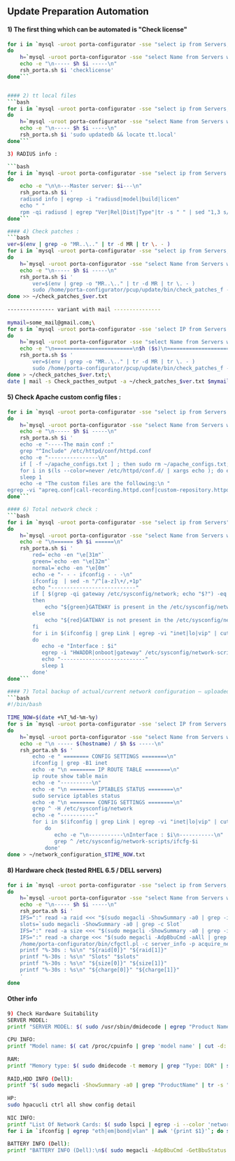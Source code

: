 ## Update Preparation Automation

#### 1) The first thing which can be automated is "Check license"
```bash
for i in `mysql -uroot porta-configurator -sse "select ip from Servers;"` 
do 
    h=`mysql -uroot porta-configurator -sse "select Name from Servers where IP='$i'"`
    echo -e "\n----- $h $i -----\n"
    rsh_porta.sh $i 'checklicense'
done```


#### 2) tt local files
```bash
for i in `mysql -uroot porta-configurator -sse "select ip from Servers;"` 
do 
    h=`mysql -uroot porta-configurator -sse "select Name from Servers where IP='$i'"`
    echo -e "\n----- $h $i -----\n"
    rsh_porta.sh $i 'sudo updatedb && locate tt.local'
done```

3) RADIUS info :

```bash
for i in `mysql -uroot porta-configurator -sse "select ip from Servers where name like '%master%'"`
do
    echo -e "\n\n---Master server: $i---\n"
    rsh_porta.sh $i '
    radiusd info | egrep -i "radiusd|model|build|licen"
    echo " "
    rpm -qi radiusd | egrep "Ver|Rel|Dist|Type"|tr -s " " | sed "1,3 s/ /\n/3"'
done```

#### 4) Check patches :
```bash
ver=$(env | grep -o "MR..\.." | tr -d MR | tr \. - )
for i in `mysql -uroot porta-configurator -sse "select ip from Servers;"`  
do   
    h=`mysql -uroot porta-configurator -sse "select Name from Servers where IP='$i'"`
    echo -e "\n----- $h $i -----\n"
    rsh_porta.sh $i '
        ver=$(env | grep -o "MR..\.." | tr -d MR | tr \. - )
        sudo /home/porta-configurator/pcup/update/bin/check_patches_f -o current_partition=mr$ver' 
done >> ~/check_patches_$ver.txt 
 
--------------- variant with mail ---------------
 
mymail=some_mail@gmail.com;\
for s in `mysql -uroot porta-configurator -sse 'select IP from Servers'`
do
    h=`mysql -uroot porta-configurator -sse "select Name from Servers where IP='$s'"`
    echo -e "\n=========================\n$h ($s)\n=========================\n"
    rsh_porta.sh $s '
        ver=$(env | grep -o "MR..\.." | tr -d MR | tr \. - )
        sudo /home/porta-configurator/pcup/update/bin/check_patches_f -o current_partition=mr$ver'
done > ~/check_patches_$ver.txt;\
date | mail -s Check_pacthes_output -a ~/check_patches_$ver.txt $mymail
```

#### 5) Check Apache custom config files :
```bash
for i in `mysql -uroot porta-configurator -sse "select ip from Servers where name like '%slave%' or name like  '%web%' or name like  '%um%'"`
do
    h=`mysql -uroot porta-configurator -sse "select Name from Servers where IP='$i'"`
    echo -e "\n----- $h $i -----\n"
    rsh_porta.sh $i '
    echo -e "-----The main conf :"
    grep "^Include" /etc/httpd/conf/httpd.conf
    echo -e "----------------\n"
    if [ -f ~/apache_configs.txt ] ; then sudo rm ~/apache_configs.txt; fi
    for i in $(ls --color=never /etc/httpd/conf.d/ | xargs echo ); do echo $i >> ~/apache_configs.txt; done 
    sleep 1
    echo -e "The custom files are the following:\n "
egrep -vi "apreq.conf|call-recording.httpd.conf|custom-repository.httpd.conf|deny.conf|fcgid.conf|pagespeed.conf|performance.conf|perl.conf|perl-HTML-Mason.conf|php.conf|porta-configurator.httpd.conf|porta-fcgid.conf|porta.httpd.conf|porta-um.httpd.conf|README|ssl.conf" ~/apache_configs.txt '
done```

#### 6) Total network check :
```bash
for i in `mysql -uroot porta-configurator -sse "select ip from Servers"`
do
    h=`mysql -uroot porta-configurator -sse "select Name from Servers where IP='$i'"`
    echo -e "\n====== $h $i ======\n"
    rsh_porta.sh $i '
        red=`echo -en "\e[31m"` 
        green=`echo -en "\e[32m"`
        normal=`echo -en "\e[0m"`
        echo -e "- - - ifconfig - - -\n"
        ifconfig  | sed -n "/^[a-z]\+/,+1p"
        echo "---------------------------"
        if [ $(grep -qi gateway /etc/sysconfig/network; echo "$?") -eq 0 ]
        then
            echo "${green}GATEWAY is present in the /etc/sysconfig/network - OK" && echo "${normal}"
        else
            echo "${red}GATEWAY is not present in the /etc/sysconfig/network - need to fix" && echo "${normal}"
        fi
        for i in $(ifconfig | grep Link | egrep -vi "inet|lo|vip" | cut -d" " -f 1)
        do
           echo -e "Interface : $i"
           egrep -i "HWADDR|onboot|gateway" /etc/sysconfig/network-scripts/ifcfg-$i
           echo "---------------------------"
           sleep 1
        done'
done```

#### 7) Total backup of actual/current network configuration – uploaded to support-repo
```bash
#!/bin/bash
 
TIME_NOW=$(date +%T_%d-%m-%y)
for s in `mysql -uroot porta-configurator -sse 'select IP from Servers'`
do
    h=`mysql -uroot porta-configurator -sse "select Name from Servers where IP='$s'"`
    echo -e "\n ----- $(hostname) / $h $s -----\n"
    rsh_porta.sh $s '
        echo -e " ======== CONFIG SETTINGS ========\n"
        ifconfig | grep -B1 inet
        echo -e "\n ======== IP ROUTE TABLE ========\n" 
        ip route show table main
        echo -e "----------\n"
        echo -e "\n ======== IPTABLES STATUS ========\n" 
        sudo service iptables status
        echo -e "\n ======== CONFIG SETTINGS ========\n" 
        grep ^ -H /etc/sysconfig/network
        echo -e "-----------"
        for i in $(ifconfig | grep Link | egrep -vi "inet|lo|vip" | cut -d" " -f 1)
            do
               echo -e "\n-----------\nInterface : $i\n-----------\n"
               grep ^ /etc/sysconfig/network-scripts/ifcfg-$i
            done'
done > ~/network_configuration_$TIME_NOW.txt
```

#### 8) Hardware check (tested RHEL 6.5 / DELL servers)
```bash
for i in `mysql -uroot porta-configurator -sse "select ip from Servers;"` 
do 
    h=`mysql -uroot porta-configurator -sse "select Name from Servers where IP='$i'"` 
    echo -e "\n----- $h $i -----\n" 
    rsh_porta.sh $i '
    IFS=":" read -a raid <<< "$(sudo megacli -ShowSummary -a0 | grep -i raid | tr -d " ")"
    slots=`sudo megacli -ShowSummary -a0 | grep -c Slot`
    IFS=":" read -a size <<< "$(sudo megacli -ShowSummary -a0 | grep -i size | tr -d " ")"
    IFS=":" read -a charge <<< "$(sudo megacli -AdpBbuCmd -aAll | grep -i rep | grep -i batt | tr -d " ")"
    /home/porta-configurator/bin/cfgctl.pl -c server_info -p acquire_netinfo=0 | egrep -i "CPU|RAM|RAID|HOST|MANUF|OS"
    printf "%-30s : %s\n" "${raid[0]}" "${raid[1]}"
    printf "%-30s : %s\n" "Slots" "$slots"
    printf "%-30s : %s\n" "${size[0]}" "${size[1]}"
    printf "%-30s : %s\n" "${charge[0]}" "${charge[1]}"
    '
done
```

####  Other info

```bash
9) Check Hardware Suitability
SERVER MODEL: 
printf "SERVER MODEL: $( sudo /usr/sbin/dmidecode | egrep "Product Name|Manufacturer" | head -2)\n" 
 
CPU INFO:
printf "Model name: $( cat /proc/cpuinfo | grep 'model name' | cut -d: -f2 | awk 'NR==1'  | tr -s ' ')\n" && printf "Physical processors: $( grep 'physical id' /proc/cpuinfo | sort | uniq | wc -l)\n" && printf "Virtual processors: $( grep ^processor /proc/cpuinfo | wc -l)\n" && printf "Dual-core (or multi-core): $( grep 'cpu cores' /proc/cpuinfo | sort -u)\n"
 
RAM:
printf "Memory type: $( sudo dmidecode -t memory | grep "Type: DDR" | sort -u)\n" && printf "Number of memory modules: $( sudo dmidecode -t memory | grep "Size" | grep -c "MB")\n" && printf "Size of memory module: $( sudo dmidecode -t memory | grep "Size" | grep "MB" | sort -u)\n" && printf "Total size: $( mem=$(cat /proc/meminfo | head -n 1 | awk '/[0-9]/ {print $2}') && echo $[$mem/1024] MB)\n"
 
RAID,HDD INFO (Dell):
printf "$( sudo megacli -ShowSummary -a0 | grep "ProductName" | tr -s " ")\n" && printf "$( sudo megacli -AdpAllInfo -aALL | grep "Write Policy")\n" && printf "$( sudo megacli -LDInfo -Lall -aALL | egrep --color "Default Cache Policy|Current Cache Policy|Disk Cache Policy")\n" && printf "$( sudo megacli -LDInfo -Lall -aALL | grep "RAID Level")\n" && printf "$( sudo megacli -ShowSummary -a0 | egrep --color "RAID Level|Size" | sed s/^[[:space:]]*//)\n" && printf "Number of disks: $( sudo megacli -ShowSummary -a0 | grep -c "Slot" | sed s/^[[:space:]]*//)\n"
 
HP:
sudo hpacucli ctrl all show config detail
 
NIC INFO:
printf "List Of Network Cards: $( sudo lspci | egrep -i --color 'network|ethernet')\n"
for i in `ifconfig | egrep "eth|em|bond|vlan" | awk '{print $1}'`; do sudo ethtool $i | egrep "Settings for|Speed|Link";done
 
BATTERY INFO (Dell):
printf "BATTERY INFO (Dell):\n$( sudo megacli -AdpBbuCmd -GetBbuStatus -aALL | egrep --color "Voltage|Charging Status|Fully Charged" | tr -s ' ' | sed s/^[[:space:]]//)\n" && sudo megacli -AdpBbuCmd -aAll | egrep --color "State of char|Remaining Capacity:|Full Charge Capacity:|Design Cap"
```

